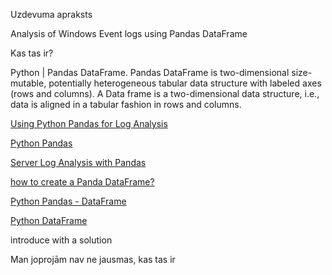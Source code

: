 Uzdevuma apraksts 

Analysis of Windows Event logs using Pandas DataFrame

Kas tas ir? 

Python | Pandas DataFrame. Pandas DataFrame is two-dimensional size-mutable, potentially heterogeneous tabular data structure with labeled axes (rows and columns). A Data frame is a two-dimensional data structure, i.e., data is aligned in a tabular fashion in rows and columns. 

[Using Python Pandas for Log Analysis](https://dzone.com/articles/using-python-pandas-for-log-analysis)

[Python Pandas](https://stackoverflow.com/questions/40305122/log-file-to-pandas-dataframe)

[Server Log Analysis with Pandas](https://www.youtube.com/watch?v=MbflVr-MBm0) 

[how to create a Panda DataFrame?](https://realpython.com/pandas-dataframe/#creating-a-pandas-dataframe) 

[Python Pandas - DataFrame](https://www.tutorialspoint.com/python_pandas/python_pandas_dataframe.htm)

[Python DataFrame](https://media.geeksforgeeks.org/wp-content/uploads/finallpandas.png)

introduce with a solution 

Man joprojām nav ne jausmas, kas tas ir 

